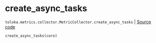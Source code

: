# create_async_tasks
`toloka.metrics.collector.MetricCollector.create_async_tasks` | [Source code](https://github.com/Toloka/toloka-kit/blob/v1.0.1/src/metrics/collector.py#L66)

```python
create_async_tasks(coro)
```

